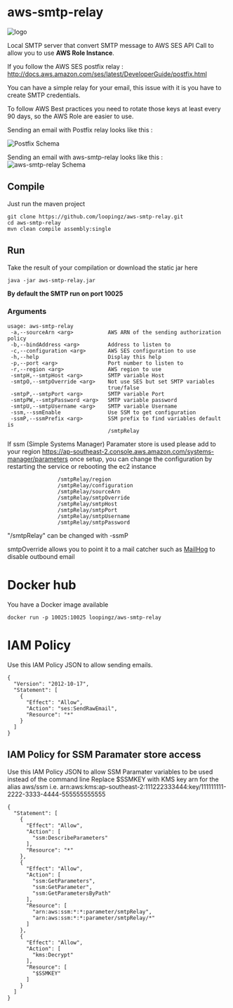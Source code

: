 # aws-smtp-relay
![logo](https://raw.githubusercontent.com/8llouch/aws-smtp-relay/master/docs/aws-smtp-relay-logo.png)

Local SMTP server that convert SMTP message to AWS SES API Call to allow you to use **AWS Role Instance**.

If you follow the AWS SES postfix relay : http://docs.aws.amazon.com/ses/latest/DeveloperGuide/postfix.html

You can have a simple relay for your email, this issue with it is you have to create SMTP credentials.

To follow AWS Best practices you need to rotate those keys at least every 90 days, so the AWS Role are easier to use.

Sending an email with Postfix relay looks like this :

![Postfix Schema](https://raw.githubusercontent.com/loopingz/aws-smtp-relay/master/docs/postfix.png)

Sending an email with aws-smtp-relay looks like this :
![aws-smtp-relay Schema](https://raw.githubusercontent.com/loopingz/aws-smtp-relay/master/docs/aws-smtp-relay.png)


## Compile
Just run the maven project

```
git clone https://github.com/loopingz/aws-smtp-relay.git
cd aws-smtp-relay
mvn clean compile assembly:single
```

## Run
Take the result of your compilation or download the static jar here

```
java -jar aws-smtp-relay.jar
```

**By default the SMTP run on port 10025**

### Arguments
```
usage: aws-smtp-relay
 -a,--sourceArn <arg>           AWS ARN of the sending authorization policy
 -b,--bindAddress <arg>         Address to listen to
 -c,--configuration <arg>       AWS SES configuration to use
 -h,--help                      Display this help
 -p,--port <arg>                Port number to listen to
 -r,--region <arg>              AWS region to use
 -smtpH,--smtpHost <arg>        SMTP variable Host
 -smtpO,--smtpOverride <arg>    Not use SES but set SMTP variables
                                true/false
 -smtpP,--smtpPort <arg>        SMTP variable Port
 -smtpPW,--smtpPassword <arg>   SMTP variable password
 -smtpU,--smtpUsername <arg>    SMTP variable Username
 -ssm,--ssmEnable               Use SSM to get configuration
 -ssmP,--ssmPrefix <arg>        SSM prefix to find variables default is
                                /smtpRelay

```

If ssm (Simple Systems Manager) Paramater store is used please add to your region
https://ap-southeast-2.console.aws.amazon.com/systems-manager/parameters
once setup, you can change the configuration by restarting the service or rebooting the ec2 instance
```
                /smtpRelay/region 
                /smtpRelay/configuration 
                /smtpRelay/sourceArn 
                /smtpRelay/smtpOverride
                /smtpRelay/smtpHost
                /smtpRelay/smtpPort
                /smtpRelay/smtpUsername
                /smtpRelay/smtpPassword
```
"/smtpRelay" can be changed with -ssmP

smtpOverride allows you to point it to a mail catcher such as [MailHog](https://github.com/mailhog/MailHog/) to disable outbound email

# Docker hub

You have a Docker image available

```
docker run -p 10025:10025 loopingz/aws-smtp-relay
```

# IAM Policy

Use this IAM Policy JSON to allow sending emails.

```
{
  "Version": "2012-10-17",
  "Statement": [
    {
      "Effect": "Allow",
      "Action": "ses:SendRawEmail",
      "Resource": "*"
    }
  ]
}
```

## IAM Policy for SSM Paramater store access

Use this IAM Policy JSON to allow SSM Paramater variables to be used instead of the command line
Replace $SSMKEY with KMS key arn for the alias aws/ssm i.e. arn:aws:kms:ap-southeast-2:111222333444:key/111111111-2222-3333-4444-555555555555

```
{
  "Statement": [
    {
      "Effect": "Allow",
      "Action": [
        "ssm:DescribeParameters"
      ],
      "Resource": "*"
    },
    {
      "Effect": "Allow",
      "Action": [
        "ssm:GetParameters",
        "ssm:GetParameter",
        "ssm:GetParametersByPath"
      ],
      "Resource": [
        "arn:aws:ssm:*:*:parameter/smtpRelay",
        "arn:aws:ssm:*:*:parameter/smtpRelay/*"
      ]
    },
    {
      "Effect": "Allow",
      "Action": [
        "kms:Decrypt"
      ],
      "Resource": [
        "$SSMKEY"
      ]
    }
  ]
}
```
